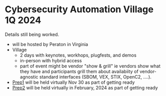 # Cybersecurity Automation Village 1Q 2024

Details still being worked.
* will be hosted by Peraton in Virginia
* Village 
  - 2 days with keynotes, workhops, plugfests, and demos
  - in-person with hybrid access
  - part of event might be vendor "show & grill" ie vendors show what they have
and participants grill them about availabiity of vendor-agnostic standard
interfaces (SBOM, VEX, STIX, OpenC2, ....).
* [Prep1](./2023-11-30-prep-plugfest/README.md) will be held virtually Nov 30 as part of getting ready
* [Prep2](./Prep2/README.md) will be held virtually in February, 2024 as part of getting ready